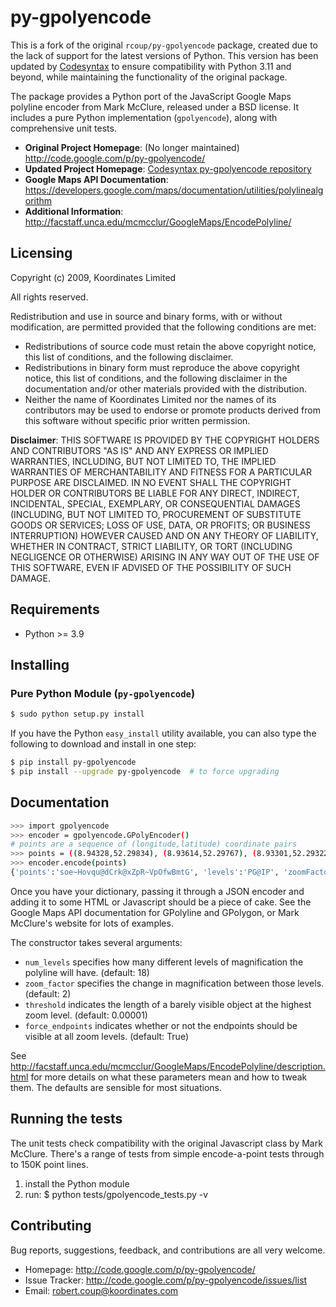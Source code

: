 # py-gpolyencode

This is a fork of the original `rcoup/py-gpolyencode` package, created due to the lack of support for the latest versions of Python. This version has been updated by [Codesyntax](https://www.codesyntax.com/) to ensure compatibility with Python 3.11 and beyond, while maintaining the functionality of the original package.

The package provides a Python port of the JavaScript Google Maps polyline encoder from Mark McClure, released under a BSD license. It includes a pure Python implementation (`gpolyencode`), along with comprehensive unit tests.

- **Original Project Homepage**: (No longer maintained) http://code.google.com/p/py-gpolyencode/
- **Updated Project Homepage**: [Codesyntax py-gpolyencode repository](https://github.com/codesyntax/py-gpolyencode)
- **Google Maps API Documentation**: https://developers.google.com/maps/documentation/utilities/polylinealgorithm
- **Additional Information**: http://facstaff.unca.edu/mcmcclur/GoogleMaps/EncodePolyline/

## Licensing

Copyright (c) 2009, Koordinates Limited

All rights reserved.


Redistribution and use in source and binary forms, with or without modification, are permitted provided that the following conditions are met:

- Redistributions of source code must retain the above copyright notice, this list of conditions, and the following disclaimer.
- Redistributions in binary form must reproduce the above copyright notice, this list of conditions, and the following disclaimer in the documentation and/or other materials provided with the distribution.
- Neither the name of Koordinates Limited nor the names of its contributors may be used to endorse or promote products derived from this software without specific prior written permission.

**Disclaimer**: THIS SOFTWARE IS PROVIDED BY THE COPYRIGHT HOLDERS AND CONTRIBUTORS "AS IS" AND ANY EXPRESS OR IMPLIED WARRANTIES, INCLUDING, BUT NOT LIMITED TO, THE IMPLIED WARRANTIES OF MERCHANTABILITY AND FITNESS FOR A PARTICULAR PURPOSE ARE DISCLAIMED. IN NO EVENT SHALL THE COPYRIGHT HOLDER OR CONTRIBUTORS BE LIABLE FOR ANY DIRECT, INDIRECT, INCIDENTAL, SPECIAL, EXEMPLARY, OR CONSEQUENTIAL DAMAGES (INCLUDING, BUT NOT LIMITED TO, PROCUREMENT OF SUBSTITUTE GOODS OR SERVICES; LOSS OF USE, DATA, OR PROFITS; OR BUSINESS INTERRUPTION) HOWEVER CAUSED AND ON ANY THEORY OF LIABILITY, WHETHER IN CONTRACT, STRICT LIABILITY, OR TORT (INCLUDING NEGLIGENCE OR OTHERWISE) ARISING IN ANY WAY OUT OF THE USE OF THIS SOFTWARE, EVEN IF ADVISED OF THE POSSIBILITY OF SUCH DAMAGE.

## Requirements

- Python >= 3.9


## Installing

### Pure Python Module (`py-gpolyencode`)

```bash
$ sudo python setup.py install
```

If you have the Python `easy_install` utility available, you can also type the following to download and install in one step:

```bash
$ pip install py-gpolyencode
$ pip install --upgrade py-gpolyencode  # to force upgrading
```

## Documentation

```bash
>>> import gpolyencode
>>> encoder = gpolyencode.GPolyEncoder()
# points are a sequence of (longitude,latitude) coordinate pairs
>>> points = ((8.94328,52.29834), (8.93614,52.29767), (8.93301,52.29322), (8.93036,52.28938), (8.97475,52.27014),)
>>> encoder.encode(points)
{'points':'soe~Hovqu@dCrk@xZpR~VpOfwBmtG', 'levels':'PG@IP', 'zoomFactor':2, 'numLevels':18}
```

Once you have your dictionary, passing it through a JSON encoder and adding it to some HTML or Javascript should be a piece of cake. See the Google Maps API documentation for GPolyline and GPolygon, or Mark McClure's website for lots of examples.

The constructor takes several arguments:
* `num_levels` specifies how many different levels of magnification the polyline will have. (default: 18)
* `zoom_factor` specifies the change in magnification between those levels. (default: 2)
* `threshold` indicates the length of a barely visible object at the highest zoom level. (default: 0.00001)
* `force_endpoints` indicates whether or not the endpoints should be visible at all zoom levels. (default: True)

See http://facstaff.unca.edu/mcmcclur/GoogleMaps/EncodePolyline/description.html for more details on what these parameters mean and how to tweak them. The defaults are sensible for most situations.

## Running the tests

The unit tests check compatibility with the original Javascript class by Mark McClure. There's a range of tests from simple encode-a-point tests through to 150K point lines.

1. install the Python module
2. run:
     $ python tests/gpolyencode_tests.py -v

## Contributing

Bug reports, suggestions, feedback, and contributions are all very welcome.

  * Homepage:       http://code.google.com/p/py-gpolyencode/
  * Issue Tracker:  http://code.google.com/p/py-gpolyencode/issues/list
  * Email:          robert.coup@koordinates.com